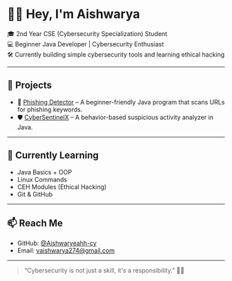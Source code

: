 # 👩‍💻 Hey, I'm Aishwarya

🎓 2nd Year CSE (Cybersecurity Specialization) Student  
💻 Beginner Java Developer | Cybersecurity Enthusiast  
🛠 Currently building simple cybersecurity tools and learning ethical hacking  

---

## 🚀 Projects

- 🎣 [Phishing Detector](https://github.com/Aishwaryeahh-cy/Phishing-Detector) – A beginner-friendly Java program that scans URLs for phishing keywords.
- 🛡️ [CyberSentinelX](https://github.com/Aishwaryeahh-cy/CyberSentinelX) – A behavior-based suspicious activity analyzer in Java.

---

## 🧠 Currently Learning
- Java Basics + OOP
- Linux Commands
- CEH Modules (Ethical Hacking)
- Git & GitHub

---

## 📫 Reach Me
- GitHub: [@Aishwaryeahh-cy](https://github.com/Aishwaryeahh-cy)
- Email: vaishwarya274@gmail.com

---

> “Cybersecurity is not just a skill, it's a responsibility.” 🔐✨
